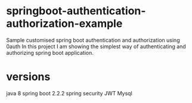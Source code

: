 # springboot-authentication-authorization-example
Sample customised spring boot authentication and authorization using 0auth 
In this project I am showing the simplest way of authenticating and authorizing spring boot application.

# versions
java 8 
spring boot 2.2.2
spring security
JWT
Mysql

